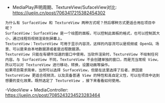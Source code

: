 - MediaPlay声明周期、TextureView/SufaceView对比:
https://juejin.cn/post/7063417215382454302

```
为什么有 SurfaceView 和 TextureView 两种方式呢？然后哪种方式更适合用在项目中呢？
SurfaceView：SurfaceView 是一个绘图的面板，可以控制此面板的格式，也可以控制其大小，通过线程将视频渲染到屏幕上。
TextureView：TextureView 可用于显示内容流，这样的内容流可以是视频或 OpenGL 场景、可以是来自本地数据源或者是远程数据源。
TextureView 只能在有硬件加速的窗口中使用，当软件渲染时，TextureView 不绘制任何内容。与 SurfaceView 不同，TextureView 不会创建单独的窗口，而是充当常规 View，所以可以对 TextureView 进行移动，转换，设置动画等操作。
如果项目需求简单，当然可以选择 SurfaceView，但是在这里选择了后者，原因是 TextureView 更适合视频流，以及具备普通 View 的特性和高自定义性，可以在项目中达到想要的变化效果。既然选定了 TextureView ，接下来看看如何使用。

```

-VideoView + MediaController: https://juejin.cn/post/7085243234523283464

